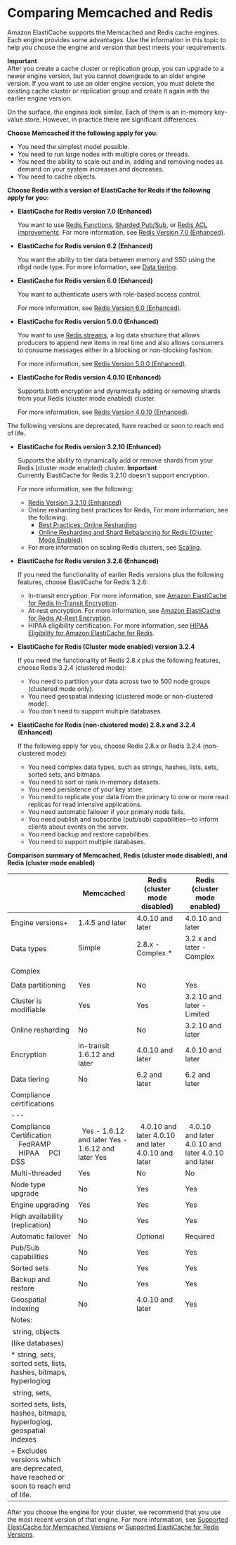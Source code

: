# Comparing Memcached and Redis<a name="SelectEngine"></a>

Amazon ElastiCache supports the Memcached and Redis cache engines\. Each engine provides some advantages\. Use the information in this topic to help you choose the engine and version that best meets your requirements\.

**Important**  
After you create a cache cluster or replication group, you can upgrade to a newer engine version, but you cannot downgrade to an older engine version\. If you want to use an older engine version, you must delete the existing cache cluster or replication group and create it again with the earlier engine version\.

On the surface, the engines look similar\. Each of them is an in\-memory key\-value store\. However, in practice there are significant differences\. 

**Choose Memcached if the following apply for you:**
+ You need the simplest model possible\.
+ You need to run large nodes with multiple cores or threads\.
+ You need the ability to scale out and in, adding and removing nodes as demand on your system increases and decreases\.
+ You need to cache objects\.

**Choose Redis with a version of ElastiCache for Redis if the following apply for you:**
+ **ElastiCache for Redis version 7\.0 \(Enhanced\)**

  You want to use [Redis Functions](https://redis.io/docs/manual/programmability/functions-intro/), [Sharded Pub/Sub](https://redis.io/docs/manual/pubsub/#sharded-pubsub), or [Redis ACL improvements](https://redis.io/docs/management/security/acl/)\. For more information, see [Redis Version 7\.0 \(Enhanced\)](https://docs.aws.amazon.com/AmazonElastiCache/latest/red-ug/supported-engine-versions.html#redis-version-7.0)\. 
+ **ElastiCache for Redis version 6\.2 \(Enhanced\)**

  You want the ability to tier data between memory and SSD using the r6gd node type\. For more information, see [Data tiering](https://docs.aws.amazon.com/AmazonElastiCache/latest/red-ug/data-tiering.html)\.
+ **ElastiCache for Redis version 6\.0 \(Enhanced\)**

  You want to authenticate users with role\-based access control\.

  For more information, see [Redis Version 6\.0 \(Enhanced\)](https://docs.aws.amazon.com/AmazonElastiCache/latest/red-ug/supported-engine-versions.html#redis-version-6.0)\.
+ **ElastiCache for Redis version 5\.0\.0 \(Enhanced\)**

  You want to use [ Redis streams](https://redis.io/topics/streams-intro), a log data structure that allows producers to append new items in real time and also allows consumers to consume messages either in a blocking or non\-blocking fashion\.

  For more information, see [Redis Version 5\.0\.0 \(Enhanced\)](https://docs.aws.amazon.com/AmazonElastiCache/latest/red-ug/supported-engine-versions.html#redis-version-5-0)\.
+ **ElastiCache for Redis version 4\.0\.10 \(Enhanced\)**

  Supports both encryption and dynamically adding or removing shards from your Redis \(cluster mode enabled\) cluster\.

  For more information, see [Redis Version 4\.0\.10 \(Enhanced\)](https://docs.aws.amazon.com/AmazonElastiCache/latest/red-ug/supported-engine-versions.html#redis-version-4-0-10)\.

The following versions are deprecated, have reached or soon to reach end of life\.
+ **ElastiCache for Redis version 3\.2\.10 \(Enhanced\)**

  Supports the ability to dynamically add or remove shards from your Redis \(cluster mode enabled\) cluster\.
**Important**  
Currently ElastiCache for Redis 3\.2\.10 doesn't support encryption\.

  For more information, see the following:
  + [Redis Version 3\.2\.10 \(Enhanced\)](https://docs.aws.amazon.com/AmazonElastiCache/latest/red-ug/supported-engine-versions.html#redis-version-3-2-10)
  + Online resharding best practices for Redis, For more information, see the following:
    + [Best Practices: Online Resharding](https://docs.aws.amazon.com/AmazonElastiCache/latest/red-ug/best-practices-online-resharding.html)
    + [Online Resharding and Shard Rebalancing for Redis \(Cluster Mode Enabled\)](https://docs.aws.amazon.com/AmazonElastiCache/latest/red-ug/redis-cluster-resharding-online.html)
  + For more information on scaling Redis clusters, see [Scaling](https://docs.aws.amazon.com/AmazonElastiCache/latest/red-ug/Scaling.html)\.

    
+ **ElastiCache for Redis version 3\.2\.6 \(Enhanced\)**

  If you need the functionality of earlier Redis versions plus the following features, choose ElastiCache for Redis 3\.2\.6:
  + In\-transit encryption\. For more information, see [Amazon ElastiCache for Redis In\-Transit Encryption](https://docs.aws.amazon.com/AmazonElastiCache/latest/red-ug/in-transit-encryption.html)\.
  + At\-rest encryption\. For more information, see [Amazon ElastiCache for Redis At\-Rest Encryption](https://docs.aws.amazon.com/AmazonElastiCache/latest/red-ug/at-rest-encryption.html)\.
  + HIPAA eligibility certification\. For more information, see [HIPAA Eligibility for Amazon ElastiCache for Redis](https://docs.aws.amazon.com/AmazonElastiCache/latest/red-ug/elasticache-compliance-hipaa.html)\.

    
+ **ElastiCache for Redis \(Cluster mode enabled\) version 3\.2\.4**

  If you need the functionality of Redis 2\.8\.x plus the following features, choose Redis 3\.2\.4 \(clustered mode\):
  + You need to partition your data across two to 500 node groups \(clustered mode only\)\.
  + You need geospatial indexing \(clustered mode or non\-clustered mode\)\.
  + You don't need to support multiple databases\.
+ **ElastiCache for Redis \(non\-clustered mode\) 2\.8\.x and 3\.2\.4 \(Enhanced\)**

  If the following apply for you, choose Redis 2\.8\.x or Redis 3\.2\.4 \(non\-clustered mode\):
  + You need complex data types, such as strings, hashes, lists, sets, sorted sets, and bitmaps\.
  + You need to sort or rank in\-memory datasets\.
  + You need persistence of your key store\.
  + You need to replicate your data from the primary to one or more read replicas for read intensive applications\.
  + You need automatic failover if your primary node fails\.
  + You need publish and subscribe \(pub/sub\) capabilities—to inform clients about events on the server\.
  + You need backup and restore capabilities\.
  + You need to support multiple databases\.


**Comparison summary of Memcached, Redis \(cluster mode disabled\), and Redis \(cluster mode enabled\)**  

|  |  Memcached  |  Redis \(cluster mode disabled\)  |  Redis \(cluster mode enabled\)  | 
| --- |--- |--- |--- |
| Engine versions\+ | 1\.4\.5 and later | 4\.0\.10 and later | 4\.0\.10 and later | 
| Data types | Simple  | 2\.8\.x \- Complex \* | 3\.2\.x and later \- Complex  | 
| Complex  | 
| Data partitioning | Yes | No | Yes | 
| Cluster is modifiable | Yes | Yes | 3\.2\.10 and later \- Limited | 
| Online resharding | No | No | 3\.2\.10 and later | 
| Encryption | in\-transit 1\.6\.12 and later | 4\.0\.10 and later | 4\.0\.10 and later | 
| Data tiering | No | 6\.2 and later | 6\.2 and later | 
| Compliance certifications | 
| --- |
| Compliance Certification     FedRAMP     HIPAA     PCI DSS |   Yes \- 1\.6\.12 and later Yes \- 1\.6\.12 and later Yes |   4\.0\.10 and later 4\.0\.10 and later 4\.0\.10 and later |   4\.0\.10 and later 4\.0\.10 and later 4\.0\.10 and later | 
| Multi\-threaded | Yes | No | No | 
| Node type upgrade | No | Yes | Yes | 
| Engine upgrading | Yes | Yes | Yes | 
| High availability \(replication\) | No | Yes | Yes | 
| Automatic failover | No | Optional | Required | 
| Pub/Sub capabilities | No | Yes | Yes | 
| Sorted sets | No | Yes | Yes | 
| Backup and restore | No | Yes | Yes | 
| Geospatial indexing | No | 4\.0\.10 and later | Yes | 
| Notes: | 
|  string, objects \(like databases\) | 
| \* string, sets, sorted sets, lists, hashes, bitmaps, hyperloglog | 
|  string, sets, sorted sets, lists, hashes, bitmaps, hyperloglog, geospatial indexes | 
| \+ Excludes versions which are deprecated, have reached or soon to reach end of life\. | 

After you choose the engine for your cluster, we recommend that you use the most recent version of that engine\. For more information, see [Supported ElastiCache for Memcached Versions](https://docs.aws.amazon.com/AmazonElastiCache/latest/mem-ug/CacheNodes.SupportedTypes.html) or [Supported ElastiCache for Redis Versions](https://docs.aws.amazon.com/AmazonElastiCache/latest/red-ug/CacheNodes.SupportedTypes.html)\.